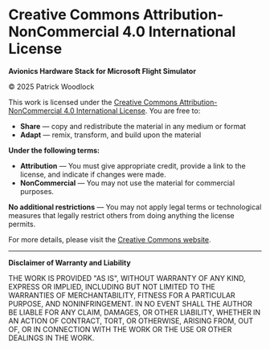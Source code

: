 # Creative Commons Attribution-NonCommercial 4.0 International License

**Avionics Hardware Stack for Microsoft Flight Simulator**

© 2025 Patrick Woodlock

This work is licensed under the [Creative Commons Attribution-NonCommercial 4.0 International License](https://creativecommons.org/licenses/by-nc/4.0/). You are free to:

- **Share** — copy and redistribute the material in any medium or format
- **Adapt** — remix, transform, and build upon the material

**Under the following terms:**

- **Attribution** — You must give appropriate credit, provide a link to the license, and indicate if changes were made.
- **NonCommercial** — You may not use the material for commercial purposes.

**No additional restrictions** — You may not apply legal terms or technological measures that legally restrict others from doing anything the license permits.

For more details, please visit the [Creative Commons website](https://creativecommons.org/licenses/by-nc/4.0/).

---

**Disclaimer of Warranty and Liability**

THE WORK IS PROVIDED "AS IS", WITHOUT WARRANTY OF ANY KIND, EXPRESS OR IMPLIED, INCLUDING BUT NOT LIMITED TO THE WARRANTIES OF MERCHANTABILITY, FITNESS FOR A PARTICULAR PURPOSE, AND NONINFRINGEMENT. IN NO EVENT SHALL THE AUTHOR BE LIABLE FOR ANY CLAIM, DAMAGES, OR OTHER LIABILITY, WHETHER IN AN ACTION OF CONTRACT, TORT, OR OTHERWISE, ARISING FROM, OUT OF, OR IN CONNECTION WITH THE WORK OR THE USE OR OTHER DEALINGS IN THE WORK.